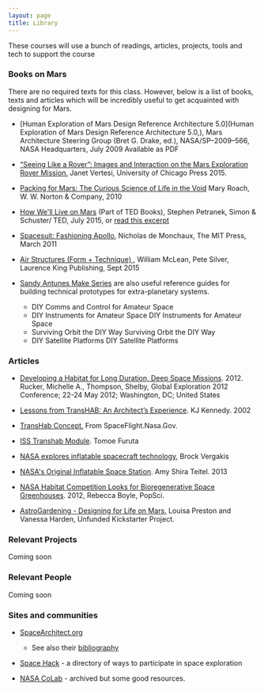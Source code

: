 ```yaml
---
layout: page
title: Library
---
```


<p class="message">
  These courses will use a bunch of readings, articles, projects, tools and tech to support the course
</p>

### Books on Mars

There are no required texts for this class. However, below is a list of books, texts and articles which will be incredibly useful to get acquainted with designing for Mars. 

* [Human Exploration of Mars Design Reference Architecture 5.0](Human Exploration of Mars Design Reference Architecture 5.0,), Mars Architecture Steering Group (Bret G. Drake, ed.),  NASA/SP–2009–566, NASA Headquarters, July 2009 Available as PDF
 
* [“Seeing Like a Rover”: Images and Interaction on the Mars Exploration Rover Mission.](http://janet.vertesi.com/projects/seeing-rover) Janet Vertesi,  University of Chicago Press 2015.

* [Packing for Mars: The Curious Science of Life in the Void](http://www.maryroach.net/packing-for-mars.html) Mary Roach, W. W. Norton & Company, 2010

* [How We'll Live on Mars](http://books.simonandschuster.com/How-Well-Live-on-Mars/Stephen-Petranek/TED-Books/9781476784762) (Part of TED Books), Stephen Petranek, Simon & Schuster/ TED, July 2015, or [read this excerpt](http://ideas.ted.com/book-excerpt-how-well-live-on-mars/)

* [Spacesuit: Fashioning Apollo](http://www.amazon.com/gp/product/026201520X), Nicholas de Monchaux, The MIT Press, March 2011

* [Air Structures (Form + Technique) ](http://www.laurenceking.com/us/student-books/air-structures-1/), William McLean, Pete Silver, Laurence King Publishing, Sept 2015

* [Sandy Antunes Make Series](http://www.oreilly.com/pub/au/4997) are also useful reference guides for building technical prototypes for extra-planetary systems.
  * DIY Comms and Control for Amateur Space 
  * DIY Instruments for Amateur Space DIY Instruments for Amateur Space 
  * Surviving Orbit the DIY Way Surviving Orbit the DIY Way 
  * DIY Satellite Platforms DIY Satellite Platforms 

### Articles

* [Developing a Habitat for Long Duration, Deep Space Missions](http://www.csc.caltech.edu/references/RuckerThompson_DeepSpaceHab.pdf). 2012. Rucker, Michelle A., Thompson, Shelby, Global Exploration 2012 Conference; 22-24 May 2012; Washington, DC; United States

* [Lessons from TransHAB: An Architect’s Experience](http://spacearchitect.org/pubs/AIAA-2002-6105.pdf). KJ Kennedy. ‎2002

* [TransHab Concept.](http://www.spaceflight.nasa.gov/history/station/transhab/index.html) From SpaceFlight.Nasa.Gov.

* [ISS Transhab Module](http://pages.erau.edu/~ericksol/projects/issa/transhab.html). Tomoe Furuta

* [NASA explores inflatable spacecraft technology](http://phys.org/news/2015-01-nasa-explores-inflatable-spacecraft-technology.html), Brock Vergakis

* [NASA's Original Inflatable Space Station](http://news.discovery.com/space/history-of-space/nasas-original-inflatable-space-station-130116.htm). Amy Shira Teitel. 2013 

* [NASA Habitat Competition Looks for Bioregenerative Space Greenhouses](http://www.popsci.com/technology/article/2012-06/nasas-latest-space-habitat-competition-homes-living-space-and-astro-greenhouses). 2012, Rebecca Boyle, PopSci. 

* [AstroGardening - Designing for Life on Mars.](https://www.kickstarter.com/projects/1402833395/astrogardening-designing-for-life-on-mars) Louisa Preston and Vanessa Harden, Unfunded Kickstarter Project. 

### Relevant Projects

Coming soon

### Relevant People

Coming soon


### Sites and communities

* [SpaceArchitect.org](http://spacearchitect.org) 

    * See also their [bibliography](http://spacearchitect.org/pubs/pub-biblio.htm) 

* [Space Hack](http://spacehack.org) - a directory of ways to participate in space exploration

* [NASA CoLab](http://web.archive.org/web/20100528095905/http://colab.arc.nasa.gov/colab) - archived but some good resources.


